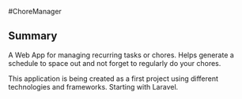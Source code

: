 #ChoreManager

## Summary
A Web App for managing recurring tasks or chores. Helps generate a schedule to space out and not forget to regularly do your chores.

This application is being created as a first project using different technologies and frameworks. Starting with Laravel.